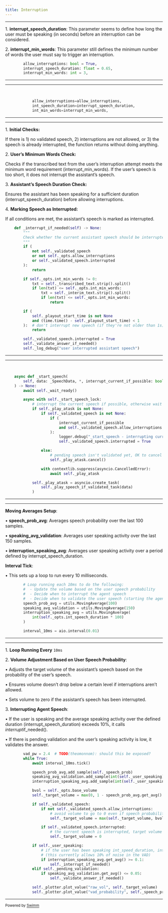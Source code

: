 ```yaml
---
title: Interruption
---
```

<SwmSnippet path="/livekit-agents/livekit/agents/voice_assistant/assistant.py" line="119">

---

1\. **interrupt_speech_duration**: This parameter seems to define how long the user must be speaking (in seconds) before an interruption can be considered.

2\. **interrupt_min_words**: This parameter still defines the minimum number of words the user must say to trigger an interruption.

```python
        allow_interruptions: bool = True,
        interrupt_speech_duration: float = 0.65,
        interrupt_min_words: int = 3,
```

---

</SwmSnippet>

<SwmSnippet path="/livekit-agents/livekit/agents/voice_assistant/assistant.py" line="138">

---

&nbsp;

```python
            allow_interruptions=allow_interruptions,
            int_speech_duration=interrupt_speech_duration,
            int_min_words=interrupt_min_words,
```

---

</SwmSnippet>

<SwmSnippet path="/livekit-agents/livekit/agents/voice_assistant/assistant.py" line="578">

---

1\. **Initial Checks:**

If there is 1) no validated speech, 2) interruptions are not allowed, or 3) the speech is already interrupted, the function returns without doing anything.

2\. **User’s Minimum Words Check:**

Checks if the transcribed text from the user’s interruption attempt meets the minimum word requirement (interrupt_min_words). If the user’s speech is too short, it does not interrupt the assistant’s speech.

3\. **Assistant’s Speech Duration Check:** 

Ensures the assistant has been speaking for a sufficient duration (interrupt_speech_duration) before allowing interruptions.

4\. **Marking Speech as Interrupted:**

If all conditions are met, the assistant’s speech is marked as interrupted.

```python
    def _interrupt_if_needed(self) -> None:
        """
        Check whether the current assistant speech should be interrupted
        """
        if (
            not self._validated_speech
            or not self._opts.allow_interruptions
            or self._validated_speech.interrupted
        ):
            return

        if self._opts.int_min_words != 0:
            txt = self._transcribed_text.strip().split()
            if len(txt) <= self._opts.int_min_words:
                txt = self._interim_text.strip().split()
                if len(txt) <= self._opts.int_min_words:
                    return

        if (
            self._playout_start_time is not None
            and (time.time() - self._playout_start_time) < 1
        ):  # don't interrupt new speech (if they're not older than 1s)
            return

        self._validated_speech.interrupted = True
        self._validate_answer_if_needed()
        self._log_debug("user interrupted assistant speech")
```

---

</SwmSnippet>

<SwmSnippet path="/livekit-agents/livekit/agents/voice_assistant/assistant.py" line="623">

---

&nbsp;

```python
    async def _start_speech(
        self, data: _SpeechData, *, interrupt_current_if_possible: bool
    ) -> None:
        await self._wait_ready()

        async with self._start_speech_lock:
            # interrupt the current speech if possible, otherwise wait before playing the new speech
            if self._play_atask is not None:
                if self._validated_speech is not None:
                    if (
                        interrupt_current_if_possible
                        and self._validated_speech.allow_interruptions
                    ):
                        logger.debug("_start_speech - interrupting current speech")
                        self._validated_speech.interrupted = True

                else:
                    # pending speech isn't validated yet, OK to cancel
                    self._play_atask.cancel()

                with contextlib.suppress(asyncio.CancelledError):
                    await self._play_atask

            self._play_atask = asyncio.create_task(
                self._play_speech_if_validated_task(data)
            )
```

---

</SwmSnippet>

<SwmSnippet path="/livekit-agents/livekit/agents/voice_assistant/assistant.py" line="355">

---

**Moving Averages Setup**:

• **speech_prob_avg**: Averages speech probability over the last 100 samples.

• **speaking_avg_validation**: Averages user speaking activity over the last 150 samples.

• **interruption_speaking_avg**: Averages user speaking activity over a period defined by interrupt_speech_duration.

**Interval Tick**:

• This sets up a loop to run every 10 milliseconds.

```python
        # Loop running each 10ms to do the following:
        #  - Update the volume based on the user speech probability
        #  - Decide when to interrupt the agent speech
        #  - Decide when to validate the user speech (starting the agent answer)
        speech_prob_avg = utils.MovingAverage(100)
        speaking_avg_validation = utils.MovingAverage(150)
        interruption_speaking_avg = utils.MovingAverage(
            int(self._opts.int_speech_duration * 100)
        )

        interval_10ms = aio.interval(0.01)
```

---

</SwmSnippet>

<SwmSnippet path="/livekit-agents/livekit/agents/voice_assistant/assistant.py" line="367">

---

1\. **Loop Running Every** <SwmToken path="/livekit-agents/livekit/agents/voice_assistant/assistant.py" pos="355:9:9" line-data="        # Loop running each 10ms to do the following:">`10ms`</SwmToken>

2\. **Volume Adjustment Based on User Speech Probability**:

• Adjusts the target volume of the assistant’s speech based on the probability of the user’s speech.

• Ensures volume doesn’t drop below a certain level if interruptions aren’t allowed.

• Sets volume to zero if the assistant’s speech has been interrupted.

3\. **Interrupting Agent Speech**:

• If the user is speaking and the average speaking activity over the defined duration (interrupt_speech_duration) exceeds 10%, it calls *interrupt*if_needed().

• If there is pending validation and the user’s speaking activity is low, it validates the answer.

```python
        vad_pw = 2.4  # TODO(theomonnom): should this be exposed?
        while True:
            await interval_10ms.tick()

            speech_prob_avg.add_sample(self._speech_prob)
            speaking_avg_validation.add_sample(int(self._user_speaking))
            interruption_speaking_avg.add_sample(int(self._user_speaking))

            bvol = self._opts.base_volume
            self._target_volume = max(0, 1 - speech_prob_avg.get_avg() * vad_pw) * bvol

            if self._validated_speech:
                if not self._validated_speech.allow_interruptions:
                    # avoid volume to go to 0 even if speech probability is high
                    self._target_volume = max(self._target_volume, bvol * 0.5)

                if self._validated_speech.interrupted:
                    # the current speech is interrupted, target volume should be 0
                    self._target_volume = 0

            if self._user_speaking:
                # if the user has been speaking int_speed_duration, interrupt the agent speech
                # (this currently allows 10% of noise in the VAD)
                if interruption_speaking_avg.get_avg() >= 0.1:
                    self._interrupt_if_needed()
            elif self._pending_validation:
                if speaking_avg_validation.get_avg() <= 0.05:
                    self._validate_answer_if_needed()

            self._plotter.plot_value("raw_vol", self._target_volume)
            self._plotter.plot_value("vad_probability", self._speech_prob)
```

---

</SwmSnippet>

<SwmMeta version="3.0.0" repo-id="Z2l0aHViJTNBJTNBYWdlbnRzJTNBJTNBbHVtaW5hLXVvZnQ=" repo-name="agents"><sup>Powered by [Swimm](https://app.swimm.io/)</sup></SwmMeta>
